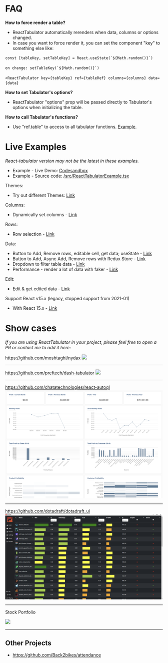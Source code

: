 # FAQ

**How to force render a table?**
- ReactTabulator automatically rerenders when data, columns or options changed.
- In case you want to force render it, you can set the component "key" to something else like:

```
const [tableKey, setTableKey] = React.useState(`${Math.random()}`)

on change: setTableKey(`${Math.random()}`)

<ReactTabulator key={tableKey} ref={tableRef} columns={columns} data={data}
```

**How to set Tabulator's options?**
- ReactTabulator "options" prop will be passed directly to Tabulator's options when initializing the table.

**How to call Tabulator's functions?**
- Use "ref.table" to access to all tabulator functions. [Example](https://github.com/ngduc/react-tabulator/blob/master/src/ReactTabulatorExample.tsx#L83).

# Live Examples

*React-tabulator version may not be the latest in these examples.*

- Example - Live Demo: [Codesandbox](https://codesandbox.io/s/0mwpy612xw?module=/src/components/Home.js)
- Example - Source code: [/src/ReactTabulatorExample.tsx](/src/ReactTabulatorExample.tsx)

Themes:
- Try out different Themes: [Link](https://codesandbox.io/s/react-tabulator-themes-w5zhq?file=/src/components/Home.js)

Columns:
- Dynamically set columns - [Link](https://codesandbox.io/s/react-tabulator-examples-6ldg3?file=/src/components/Home.js)

Rows:
- Row selection - [Link](https://codesandbox.io/s/react-tabulator-row-selection-v9d4x?file=/src/components/Home.js)

Data:
- Button to Add, Remove rows, editable cell, get data; useState - [Link](https://codesandbox.io/s/react-tabulator-add-get-data-lyr8n?file=/src/App.js)
- Button to Add, Async Add, Remove rows with Redux Store - [Link](https://codesandbox.io/s/elastic-rgb-qgict?file=/src/App.js)
- Dropdown to filter table data - [Link](https://codesandbox.io/s/react-tabulator-examples-vs7vq?file=/src/components/Home.js)
- Performance - render a lot of data with faker - [Link](https://codesandbox.io/s/react-tabulator-performance-demo-forked-3rqp2)

Edit:
- Edit & get edited data - [Link](https://codesandbox.io/s/react-tabulator-examples-forked-ym0fs?file=/src/components/Home.js)

Support React v15.x (legacy, stopped support from 2021-01)
- With React 15.x - [Link](https://codesandbox.io/s/react-tabulator-with-react-15-tppef?file=/src/components/Home.js)

# Show cases

*If you are using ReactTabulator in your project, please feel free to open a PR or contact me to add it here:*

https://github.com/moshtaghi/nydax
<img src="https://github.com/moshtaghi/nydax/raw/master/images/NYDAX5.png">

<hr />

https://github.com/preftech/dash-tabulator
<img src="https://aws1.discourse-cdn.com/business7/uploads/plot/original/2X/8/8cbc9b8a2038d66272b5af189b7506738d11e7b5.gif">

<hr />

https://github.com/chatatechnologies/react-autoql
<img src="https://github.com/chatatechnologies/react-autoql/raw/master/public/dashboard.png">

<hr />

https://github.com/dotadraft/dotadraft_ui
<img src="https://raw.githubusercontent.com/dotadraft/dotadraft_ui/master/images/screenshot.png">

<hr />

Stock Portfolio

<img src="https://i.ibb.co/zJCCVG7/image.png">

<hr />

## Other Projects

- https://github.com/Back2bikes/attendance